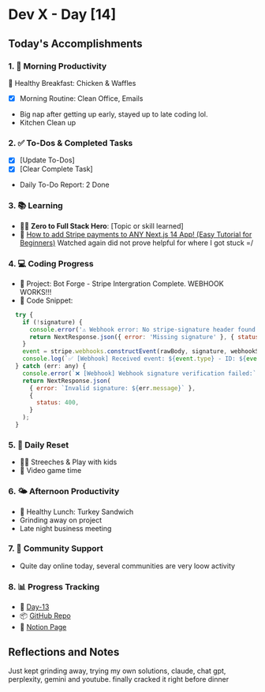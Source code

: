 # Dev X - Day [14]

## Today's Accomplishments

### 1. 🌅 Morning Productivity

🍳 Healthy Breakfast: Chicken & Waffles

- [x] Morning Routine: Clean Office, Emails
- Big nap after getting up early, stayed up to late coding lol. 
- Kitchen Clean up


### 2. ✅ To-Dos & Completed Tasks

- [X] [Update To-Dos]
- [X] [Clear Complete Task]
- Daily To-Do Report: 2 Done

### 3. 📚 Learning

- 🦸‍♂️ **Zero to Full Stack Hero**: [Topic or skill learned]
- 🔗 [How to add Stripe payments to ANY Next.js 14 App! (Easy Tutorial for Beginners)](https://www.youtube.com/watch?v=fgbEwVWlpsI) Watched again did not prove helpful for where I got stuck =/


### 4. 💻 Coding Progress


- 🦺 Project: Bot Forge - Stripe Intergration Complete. WEBHOOK WORKS!!!
- 📝 Code Snippet:

```javascript
  try {
    if (!signature) {
      console.error('⚠️ Webhook error: No stripe-signature header found.');
      return NextResponse.json({ error: 'Missing signature' }, { status: 400 });
    }
    event = stripe.webhooks.constructEvent(rawBody, signature, webhookSecret);
    console.log(`✅ [Webhook] Received event: ${event.type} - ID: ${event.id}`);
  } catch (err: any) {
    console.error(`❌ [Webhook] Webhook signature verification failed:`, err.message);
    return NextResponse.json(
      { error: `Invalid signature: ${err.message}` },
      {
        status: 400,
      }
    );
  }
```

### 5. 🔄 Daily Reset

- 🏋️‍♂️ Streeches & Play with kids
- 🧘 Video game time

### 6. 🌤️ Afternoon Productivity

- 🍱 Healthy Lunch: Turkey Sandwich
- Grinding away on project
- Late night business meeting

### 7. 🤝 Community Support

- Quite day online today, several communities are very loow activity 

### 8. 📊 Progress Tracking

- 🏫 [Day-13](https://www.skool.com/universityofcode/dev-x-day-13)
- 📦 [GitHub Repo](https://github.com/Digitl-Alchemyst/Dev-X/tree/main/Week-2/Day-13)
- 📄 [Notion Page](https://liberating-galley-48d.notion.site/Dev-X-Developer-Lifestyle-Challenge-1c0cf2b3a53980298450e1f07d6d9892?pvs=4)

## Reflections and Notes

Just kept grinding away, trying my own solutions, claude, chat gpt, perplexity, gemini and youtube. finally cracked it right before dinner
